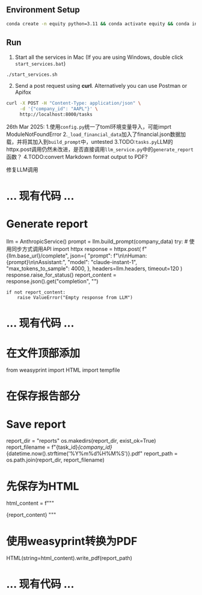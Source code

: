 ## Environment Setup
```zsh
conda create -n equity python=3.11 && conda activate equity && conda install fastapi uvicorn pymysql python-multipart celery redis-py toml
```
## Run
1. Start all the services in Mac (If you are using Windows, double click `start_services.bat`)
```bash
./start_services.sh
```

2. Send a post request using **curl**. Alternatively you can use Postman or Apifox
```zsh
curl -X POST -H "Content-Type: application/json" \
     -d '{"company_id": "AAPL"}' \
     http://localhost:8000/tasks
```
26th Mar 2025:
1.使用`config.py`统一了toml环境变量导入，可能imprt ModuleNotFoundError
2.`_load_financial_data`加入了financial.json数据加载，并将其加入到`build_prompt`中，untested
3.TODO:`tasks.py`LLM的httpx.post调用仍然未改进，是否直接调用`llm_service.py`中的`generate_report`函数？
4.TODO:convert Markdown format output to PDF?

修复LLM调用
# ... 现有代码 ...
# Generate report
llm = AnthropicService()
prompt = llm.build_prompt(company_data)
try:
    # 使用同步方式调用API
    import httpx
    response = httpx.post(
        f"{llm.base_url}/complete",
        json={
            "prompt": f"\n\nHuman: {prompt}\n\nAssistant:",
            "model": "claude-instant-1",
            "max_tokens_to_sample": 4000,
        },
        headers=llm.headers,
        timeout=120
    )
    response.raise_for_status()
    report_content = response.json().get("completion", "")
    
    if not report_content:
        raise ValueError("Empty response from LLM")


# ... 现有代码 ...
# 在文件顶部添加
from weasyprint import HTML
import tempfile

# 在保存报告部分
# Save report
report_dir = "reports"
os.makedirs(report_dir, exist_ok=True)
report_filename = f"{task_id}_{company_id}_{datetime.now().strftime('%Y%m%d%H%M%S')}.pdf"
report_path = os.path.join(report_dir, report_filename)

# 先保存为HTML
html_content = f"""
<!DOCTYPE html>
<html>
<head>
    <meta charset="UTF-8">
    <title>Equity Research Report - {company_data['metadata']['company_name']}</title>
    <style>
        body {{ font-family: Arial, sans-serif; margin: 40px; }}
        h1 {{ color: #2c3e50; }}
        h2 {{ color: #3498db; border-bottom: 1px solid #eee; padding-bottom: 5px; }}
    </style>
</head>
<body>
    {report_content}
</body>
</html>
"""

# 使用weasyprint转换为PDF
HTML(string=html_content).write_pdf(report_path)
# ... 现有代码 ...